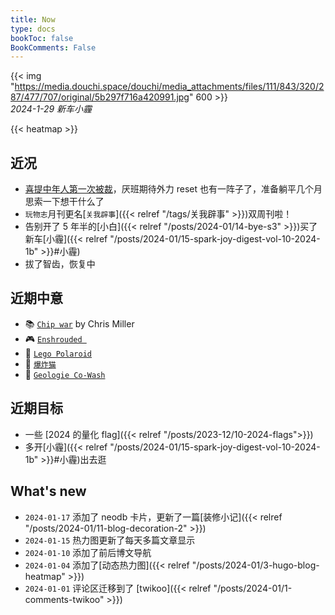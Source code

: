 ```yaml
---
title: Now
type: docs
bookToc: false
BookComments: False
---
```

{{< img "https://media.douchi.space/douchi/media_attachments/files/111/843/320/287/477/707/original/5b297f716a420991.jpg" 600 >}} \
*2024-1-29 新车小霾*

{{< heatmap >}}

## 近况
- [喜提中年人第一次被裁](https://t.me/mtfront/2983)，厌班期待外力 reset 也有一阵子了，准备躺平几个月思索一下想干什么了
- `玩物志`月刊更名[`关我辟事`]({{< relref "/tags/关我辟事" >}})双周刊啦！
- 告别开了 5 年半的[小白]({{< relref "/posts/2024-01/14-bye-s3" >}})买了新车[小霾]({{< relref "/posts/2024-01/15-spark-joy-digest-vol-10-2024-1b" >}}#小霾)
- 拔了智齿，恢复中

## 近期中意
- 📚 [`Chip war`](https://amzn.to/48qMsEA) by Chris Miller
- 🎮 [`Enshrouded `](https://douchi.space/@mtfront/111819675910087678)
- 🧱 [`Lego Polaroid`](https://amzn.to/49t1zhh)
- 🎲 [`爆炸猫`](https://amzn.to/47Bznar)
- 🧘 [`Geologie Co-Wash`](https://amzn.to/3tM9O8Z)

## 近期目标
- 一些 [2024 的量化 flag]({{< relref "/posts/2023-12/10-2024-flags">}})
- 多开[小霾]({{< relref "/posts/2024-01/15-spark-joy-digest-vol-10-2024-1b" >}}#小霾)出去逛

## What's new
- `2024-01-17` 添加了 neodb 卡片，更新了一篇[装修小记]({{< relref "/posts/2024-01/11-blog-decoration-2" >}})
- `2024-01-15` 热力图更新了每天多篇文章显示
- `2024-01-10` 添加了前后博文导航 
- `2024-01-04` 添加了[动态热力图]({{< relref "/posts/2024-01/3-hugo-blog-heatmap" >}}) 
- `2024-01-01` 评论区迁移到了 [twikoo]({{< relref "/posts/2024-01/1-comments-twikoo" >}}) 


